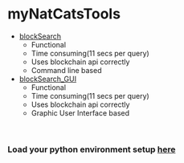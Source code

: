 # myNatCatsTools
- [blockSearch](https://github.com/Juniorduc44/myNatCatsTools/blob/main/blockSearch.py)
  - Functional
  - Time consuming(11 secs per query)
  - Uses blockchain api correctly
  - Command line based
- [blockSearch_GUI](https://github.com/Juniorduc44/myNatCatsTools/blob/main/blockSearch_GUI.py)
  - Functional
  - Time consuming(11 secs per query)
  - Uses blockchain api correctly
  - Graphic User Interface based

</br>

### Load your python environment setup [here](https://github.com/Juniorduc44/myNatCatsTools/blob/main/loadPythonEnv.md)